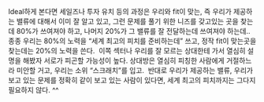 Ideal하게 본다면 세일즈나 투자 유치 등의 과정은 우리와 fit이 맞는, 즉 우리가 제공하는 밸류에 대해서 이미 잘 알고 있고, 그런 문제를 풀기 위한 니즈를 갖고있는 곳을 찾는데 80%가 쓰여져야 하고, 나머지 20%가 그 밸류를 잘 전달하는데 쓰여져야 하는데..  
종종 우리는 80%의 노력을 “세계 최고의 피치를 준비하는데” 쓰고, 정작 fit이 맞는곳을 찾는데는 20%의 노력을 쓴다. 
이쪽 섹터나 우리를 잘 모르는 상대한테 가서 열심히 설명을 해봤자 서로가 피곤할 가능성이 높다. 상대방은 열심히 피칭한 사람에게 거절하느라 미안할 거고, 우리는 소위 “스크래치”를 입고. 
반대로 우리가 제공하는 밸류, 우리가 보고 있는 문제를 정확히 같이 보고 있는 사람이 있다면, 세계 최고의 피치까지는 그다지 필요하지 않다. ^^ 